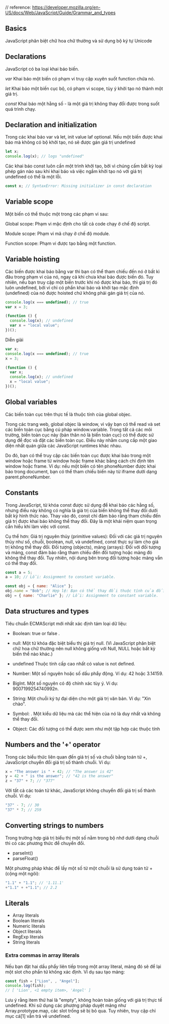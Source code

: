 // reference: https://developer.mozilla.org/en-US/docs/Web/JavaScript/Guide/Grammar_and_types

## Basics

JavaScript phân biệt chữ hoa chữ thường và sử dụng bộ ký tự Unicode

## Declarations

JavaScript có ba loại khai báo biến.

_var_ Khai báo một biến có phạm vi truy cập xuyên suốt function chứa nó.

_let_ Khai báo một biến cục bộ, có phạm vi scope, tùy ý khởi tạo nó thành một giá trị.

_const_ Khai báo một hằng số - là một giá trị không thay đổi được trong suốt quá trình chạy.

## Declaration and initialization

Trong các khai báo var và let, init value laf optional. Nếu một biến được khai báo mà không có bộ khởi tạo, nó sẽ được gán giá trị undefined

```js
let x;
console.log(x); // logs "undefined"
```

Các khai báo const luôn cần một trình khởi tạo, bởi vì chúng cấm bất kỳ loại phép gán nào sau khi khai báo và việc ngầm khởi tạo nó với giá trị undefined có thể là một lỗi.

```js
const x; // SyntaxError: Missing initializer in const declaration
```

## Variable scope

Một biến có thể thuộc một trong các phạm vi sau:

Global scope: Phạm vi mặc định cho tất cả code chạy ở chế độ script.

Module scope: Phạm vi mã chạy ở chế độ module.

Function scope: Phạm vi được tạo bằng một function.

## Variable hoisting

Các biến được khai báo bằng var thì bạn có thể tham chiếu đến nó ở bất kì đâu trong phạm vi của nó, ngay cả khi chưa khai báo được biến đó. Tuy nhiên, nếu bạn truy cập một biến trước khi nó được khai báo, thì giá trị đó luôn undefined, bởi vì chỉ có phần khai báo và khởi tạo mặc định (undefined) của nó được hoisted chứ không phải gán giá trị của nó.

```js
console.log(x === undefined); // true
var x = 3;

(function () {
  console.log(x); // undefined
  var x = "local value";
})();
```

Diễn giải

```js
var x;
console.log(x === undefined); // true
x = 3;

(function () {
  var x;
  console.log(x); // undefined
  x = "local value";
})();
```

## Global variables

Các biến toàn cục trên thực tế là thuộc tính của global objec.

Trong các trang web, global objec là window, vì vậy bạn có thể read và set các biến toàn cục bằng cú pháp window.variable. Trong tất cả các môi trường, biến toàn cục này (bản thân nó là biến toàn cục) có thể được sử dụng để đọc và đặt các biến toàn cục. Điều này nhằm cung cấp một giao diện nhất quán giữa các JavaScript runtimes khác nhau.

Do đó, bạn có thể truy cập các biến toàn cục được khai báo trong một window hoặc frame từ window hoặc frame khác bằng cách chỉ định tên window hoặc frame. Ví dụ: nếu một biến có tên phoneNumber được khai báo trong document, bạn có thể tham chiếu biến này từ iframe dưới dạng parent.phoneNumber.

## Constants

Trong JavaScript, từ khóa const được sử dụng để khai báo các hằng số, nhưng điều này không có nghĩa là giá trị của biến không thể thay đổi dưới bất kỳ hình thức nào. Thay vào đó, const chỉ đảm bảo rằng tham chiếu đến giá trị được khai báo không thể thay đổi. Đây là một khái niệm quan trọng cần hiểu khi làm việc với const.

Cụ thể hơn:
Giá trị nguyên thủy (primitive values): Đối với các giá trị nguyên thủy như số, chuỗi, boolean, null, và undefined, const thực sự làm cho giá trị không thể thay đổi.
Đối tượng (objects), mảng (arrays): Đối với đối tượng và mảng, const đảm bảo rằng tham chiếu đến đối tượng hoặc mảng đó không thể thay đổi. Tuy nhiên, nội dung bên trong đối tượng hoặc mảng vẫn có thể thay đổi.

```js
const a = 5;
a = 10; // Lỗi: Assignment to constant variable.

const obj = { name: "Alice" };
obj.name = "Bob"; // Hợp lệ: Bạn có thể thay đổi thuộc tính của đối tượng.
obj = { name: "Charlie" }; // Lỗi: Assignment to constant variable.
```

## Data structures and types

Tiêu chuẩn ECMAScript mới nhất xác định tám loại dữ liệu:

- Boolean: true or false .

- null: Một từ khóa đặc biệt biểu thị giá trị null. (Vì JavaScript phân biệt chữ hoa chữ thường nên null không giống với Null, NULL hoặc bất kỳ biến thể nào khác.)

- undefined Thuộc tính cấp cao nhất có value is not defined.

- Number: Một số nguyên hoặc số dấu phẩy động. Ví dụ: 42 hoặc 3.14159.

- BigInt. Một số nguyên có độ chính xác tùy ý. Ví dụ: 9007199254740992n.

- String: Một chuỗi ký tự đại diện cho một giá trị văn bản. Ví dụ: "Xin chào".

- Symbol: . Một kiểu dữ liệu mà các thể hiện của nó là duy nhất và không thể thay đổi.
- Object: Các đối tượng có thể được xem như một tập hợp các thuộc tính

## Numbers and the '+' operator

Trong các biểu thức liên quan đến giá trị số và chuỗi bằng toán tử +, JavaScript chuyển đổi giá trị số thành chuỗi. Ví dụ:

```js
x = "The answer is " + 42; // "The answer is 42"
y = 42 + " is the answer"; // "42 is the answer"
z = "37" + 7; // "377"
```

Với tất cả các toán tử khác, JavaScript không chuyển đổi giá trị số thành chuỗi. Ví dụ:

```js
"37" - 7; // 30
"37" * 7; // 259
```

## Converting strings to numbers

Trong trường hợp giá trị biểu thị một số nằm trong bộ nhớ dưới dạng chuỗi thì có các phương thức để chuyển đổi.

- parseInt()
- parseFloat()

Một phương pháp khác để lấy một số từ một chuỗi là sử dụng toán tử + (cộng một ngôi):

```js
"1.1" + "1.1"; // '1.11.1'
+"1.1" + +"1.1"; // 2.2
```

## Literals

- Array literals
- Boolean literals
- Numeric literals
- Object literals
- RegExp literals
- String literals

### Extra commas in array literals

Nếu bạn đặt hai dấu phẩy liên tiếp trong một array literal, mảng đó sẽ để lại một slot cho phần tử không xác định. Ví dụ sau tạo mảng:

```js
const fish = ["Lion", , "Angel"];
console.log(fish);
// [ 'Lion', <1 empty item>, 'Angel' ]
```

Lưu ý rằng item thứ hai là "empty", không hoàn toàn giống với giá trị thực tế undefined. Khi sử dụng các phương pháp duyệt mảng như Array.prototype.map, các slot trống sẽ bị bỏ qua. Tuy nhiên, truy cập chỉ mục cá[1] vẫn trả về undefined.
